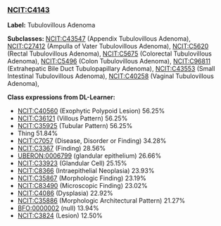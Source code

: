 
### [NCIT:C4143](http://purl.obolibrary.org/obo/NCIT_C4143)
**Label:** Tubulovillous Adenoma

**Subclasses:** [NCIT:C43547](http://purl.obolibrary.org/obo/NCIT_C43547) (Appendix Tubulovillous Adenoma), [NCIT:C27412](http://purl.obolibrary.org/obo/NCIT_C27412) (Ampulla of Vater Tubulovillous Adenoma), [NCIT:C5620](http://purl.obolibrary.org/obo/NCIT_C5620) (Rectal Tubulovillous Adenoma), [NCIT:C5675](http://purl.obolibrary.org/obo/NCIT_C5675) (Colorectal Tubulovillous Adenoma), [NCIT:C5496](http://purl.obolibrary.org/obo/NCIT_C5496) (Colon Tubulovillous Adenoma), [NCIT:C96811](http://purl.obolibrary.org/obo/NCIT_C96811) (Extrahepatic Bile Duct Tubulopapillary Adenoma), [NCIT:C43553](http://purl.obolibrary.org/obo/NCIT_C43553) (Small Intestinal Tubulovillous Adenoma), [NCIT:C40258](http://purl.obolibrary.org/obo/NCIT_C40258) (Vaginal Tubulovillous Adenoma), 

**Class expressions from DL-Learner:**

- [NCIT:C40560](http://purl.obolibrary.org/obo/NCIT_C40560) (Exophytic Polypoid Lesion) 56.25%
- [NCIT:C36121](http://purl.obolibrary.org/obo/NCIT_C36121) (Villous Pattern) 56.25%
- [NCIT:C35925](http://purl.obolibrary.org/obo/NCIT_C35925) (Tubular Pattern) 56.25%
- Thing 51.84%
- [NCIT:C7057](http://purl.obolibrary.org/obo/NCIT_C7057) (Disease, Disorder or Finding) 34.28%
- [NCIT:C3367](http://purl.obolibrary.org/obo/NCIT_C3367) (Finding) 28.56%
- [UBERON:0006799](http://purl.obolibrary.org/obo/UBERON_0006799) (glandular epithelium) 26.66%
- [NCIT:C33923](http://purl.obolibrary.org/obo/NCIT_C33923) (Glandular Cell) 25.15%
- [NCIT:C8366](http://purl.obolibrary.org/obo/NCIT_C8366) (Intraepithelial Neoplasia) 23.93%
- [NCIT:C35867](http://purl.obolibrary.org/obo/NCIT_C35867) (Morphologic Finding) 23.19%
- [NCIT:C83490](http://purl.obolibrary.org/obo/NCIT_C83490) (Microscopic Finding) 23.02%
- [NCIT:C4086](http://purl.obolibrary.org/obo/NCIT_C4086) (Dysplasia) 22.92%
- [NCIT:C35886](http://purl.obolibrary.org/obo/NCIT_C35886) (Morphologic Architectural Pattern) 21.27%
- [BFO:0000002](http://purl.obolibrary.org/obo/BFO_0000002) (null) 13.94%
- [NCIT:C3824](http://purl.obolibrary.org/obo/NCIT_C3824) (Lesion) 12.50%


